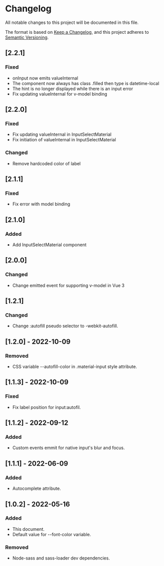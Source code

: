 # Changelog
All notable changes to this project will be documented in this file.

The format is based on [Keep a Changelog](https://keepachangelog.com/en/1.0.0/),
and this project adheres to [Semantic Versioning](https://semver.org/spec/v2.0.0.html).

## [2.2.1]
### Fixed
- onInput now emits valueInternal
- The component now always has class .filled then type is datetime-local
- The hint is no longer displayed while there is an input error
- Fix updating valueInternal for v-model binding

## [2.2.0]
### Fixed
- Fix updating valueInternal in InputSelectMaterial
- Fix initiation of valueInternal in InputSelectMaterial
### Changed
- Remove hardcoded color of label

## [2.1.1]
### Fixed
- Fix error with model binding

## [2.1.0]
### Added
- Add InputSelectMaterial component

## [2.0.0]
### Changed
- Change emitted event for supporting v-model in Vue 3

## [1.2.1]
### Changed
- Change :autofill pseudo selector to -webkit-autofill.

## [1.2.0] - 2022-10-09
### Removed
- CSS variable --autofill-color in .material-input style attribute.

## [1.1.3] - 2022-10-09
### Fixed
- Fix label position for input:autofil.

## [1.1.2] - 2022-09-12
### Added
- Custom events emmit for native input's blur and focus.

## [1.1.1] - 2022-06-09
### Added
- Autocomplete attribute.

## [1.0.2] - 2022-05-16
### Added
- This document.
- Default value for --font-color variable.
### Removed
- Node-sass and sass-loader dev dependencies.
